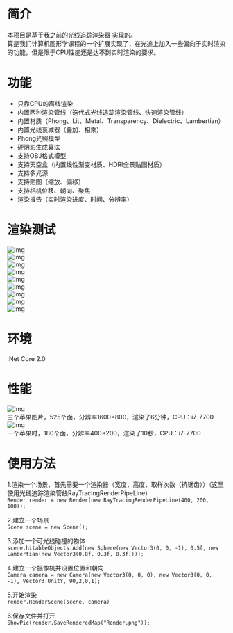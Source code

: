  # 简介  
本项目是基于[我之前的光线追踪渲染器](https://github.com/pg7go/RayTracing) 实现的。  
算是我们计算机图形学课程的一个扩展实现了，在光追上加入一些偏向于实时渲染的功能，但是限于CPU性能还是达不到实时渲染的要求。  

# 功能  
- 只靠CPU的离线渲染  
- 内置两种渲染管线（迭代式光线追踪渲染管线、快速渲染管线）  
- 内置材质（Phong、Lit、Metal、Transparency、Dielectric、Lambertian）  
- 内置光线衰减器（叠加、相乘）  
- Phong光照模型  
- 硬阴影生成算法  
- 支持OBJ格式模型  
- 支持天空盒（内置线性渐变材质、HDRI全景贴图材质）  
- 支持多光源  
- 支持贴图（缩放、偏移）  
- 支持相机位移、朝向、聚焦  
- 渲染报告（实时渲染进度、时间、分辨率）  

# 渲染测试

![img](https://raw.githubusercontent.com/pg7go/CPU-Render/master/Screenshots/Render.png)  
![img](https://raw.githubusercontent.com/pg7go/CPU-Render/master/Screenshots/new1.png)  
![img](https://raw.githubusercontent.com/pg7go/CPU-Render/master/Screenshots/render2.gif)  
![img](https://raw.githubusercontent.com/pg7go/CPU-Render/master/Screenshots/Chapter_12.png)  
![img](https://raw.githubusercontent.com/pg7go/CPU-Render/master/Screenshots/Chapter_8.png)  
![img](https://raw.githubusercontent.com/pg7go/CPU-Render/master/Screenshots/Chapter_9.png)  
![img](https://raw.githubusercontent.com/pg7go/CPU-Render/master/Screenshots/Chapter_10.png)  
![img](https://raw.githubusercontent.com/pg7go/CPU-Render/master/Screenshots/Chapter_11.png)  
![img](https://raw.githubusercontent.com/pg7go/CPU-Render/master/Screenshots/progress.png)  

# 环境
.Net Core 2.0   

# 性能
![img](https://raw.githubusercontent.com/pg7go/CPU-Render/master/Screenshots/Render.png)   
三个苹果图片，525个面，分辨率1600×800，渲染了6分钟，CPU：i7-7700  
![img](https://raw.githubusercontent.com/pg7go/CPU-Render/master/RayTracing/bin/Debug/netcoreapp2.0/Render.png)   
一个苹果时，180个面，分辨率400×200，渲染了10秒，CPU：i7-7700  
  
# 使用方法
1.渲染一个场景，首先需要一个渲染器（宽度，高度，取样次数（抗锯齿））（这里使用光线追踪渲染管线RayTracingRenderPipeLine）  
`Render render = new Render(new RayTracingRenderPipeLine(400, 200, 100));`  
  
2.建立一个场景  
`Scene scene = new Scene();`  
  
3.添加一个可光线碰撞的物体  
`scene.hitableObjects.Add(new Sphere(new Vector3(0, 0, -1), 0.5f, new Lambertian(new Vector3(0.8f, 0.3f, 0.3f))));`  
  
4.建立一个摄像机并设置位置和朝向  
`Camera camera = new Camera(new Vector3(0, 0, 0), new Vector3(0, 0, -1), Vector3.UnitY, 90,2,0,1);`  
  
5.开始渲染  
`render.RenderScene(scene, camera)`  
  
6.保存文件并打开  
`ShowPic(render.SaveRenderedMap("Render.png"));`  



